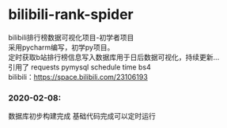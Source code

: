 # bilibili-rank-spider
bilibili排行榜数据可视化项目-初学者项目  
采用pycharm编写，初学py项目。  
定时获取b站排行榜信息写入数据库用于日后数据可视化，持续更新...  
引用了 requests pymysql schedule time bs4  
bilibili：https://space.bilibili.com/23106193  


### 2020-02-08:  
  数据库初步构建完成 
  基础代码完成可以定时运行  
